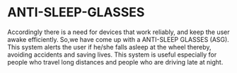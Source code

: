 # ANTI-SLEEP-GLASSES
Accordingly there is a need for devices that work reliably, and keep the user awake efficiently. So,we have come up with a ANTI-SLEEP GLASSES (ASG). This system alerts the user if he/she falls asleep at the wheel thereby, avoiding accidents and saving lives. This system is useful especially for people who travel long distances and people who are driving late at night.
